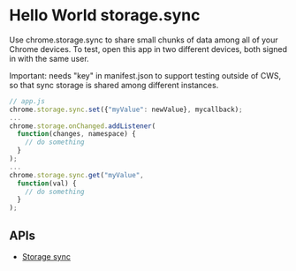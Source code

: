 # Hello World storage.sync

Use chrome.storage.sync to share small chunks of data among all of your Chrome devices. To test, open this app in two different devices, both signed in with the same user.

Important: needs "key" in manifest.json to support testing outside of CWS, so that sync storage is shared among different instances.


```javascript
// app.js
chrome.storage.sync.set({"myValue": newValue}, mycallback);
...
chrome.storage.onChanged.addListener(
  function(changes, namespace) {
    // do something
  }
);
...
chrome.storage.sync.get("myValue", 
  function(val) {
    // do something
  }
);
```

## APIs

* [Storage sync](http://developer.chrome.com/extensions/storage.html)
